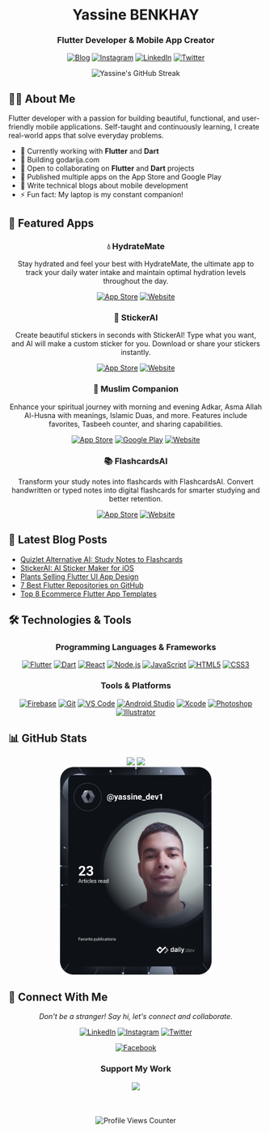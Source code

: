 <div align="center">
  
  # Yassine BENKHAY
  
  ### Flutter Developer & Mobile App Creator
  
  [![Blog](https://img.shields.io/badge/Blog-yassinebenkhay.com-0A66C2?style=for-the-badge&logo=hashnode&logoColor=white)](https://yassinebenkhay.com)
  [![Instagram](https://img.shields.io/badge/Instagram-Yassine_Benkhay-E4405F?style=for-the-badge&logo=instagram&logoColor=white)](https://www.instagram.com/yassinebennkhay/)
  [![LinkedIn](https://img.shields.io/badge/LinkedIn-Yassine_Benkhay-0A66C2?style=for-the-badge&logo=linkedin&logoColor=white)](https://www.linkedin.com/in/yassine-benkhay-0b73411b4)
  [![Twitter](https://img.shields.io/badge/Twitter-Yassine_Bennkhay-1DA1F2?style=for-the-badge&logo=twitter&logoColor=white)](https://x.com/yassinebenkhay)
  
  <img src="https://github-readme-streak-stats.herokuapp.com/?user=yassine-bennkhay&theme=tokyonight" alt="Yassine's GitHub Streak" />
</div>

## 👨‍💻 About Me

Flutter developer with a passion for building beautiful, functional, and user-friendly mobile applications. Self-taught and continuously learning, I create real-world apps that solve everyday problems.

- 🔭 Currently working with **Flutter** and **Dart**
- 🌱 Building godarija.com
- 👯 Open to collaborating on **Flutter** and **Dart** projects
- 📱 Published multiple apps on the App Store and Google Play
- 📝 Write technical blogs about mobile development
- ⚡ Fun fact: My laptop is my constant companion!

## 📱 Featured Apps

<div align="center">

### 💧 HydrateMate

<p>Stay hydrated and feel your best with HydrateMate, the ultimate app to track your daily water intake and maintain optimal hydration levels throughout the day.</p>

<a href="https://apps.apple.com/us/app/hydratemate-water-reminder/id6698897670" target="_blank"><img alt="App Store" src="https://img.shields.io/badge/Download_on_the-App_Store-black.svg?style=for-the-badge&logo=apple&logoColor=white" /></a>
<a href="https://hydratemate.yassinebenkhay.com" target="_blank"><img alt="Website" src="https://img.shields.io/badge/Visit-Website-blue.svg?style=for-the-badge&logo=safari&logoColor=white" /></a>

### 🎨 StickerAI

<p>Create beautiful stickers in seconds with StickerAI! Type what you want, and AI will make a custom sticker for you. Download or share your stickers instantly.</p>

<a href="https://apps.apple.com/us/app/stickerai-ai-sticker-maker/id6736551965" target="_blank"><img alt="App Store" src="https://img.shields.io/badge/Download_on_the-App_Store-black.svg?style=for-the-badge&logo=apple&logoColor=white" /></a>
<a href="https://stickerai.yassinebenkhay.com" target="_blank"><img alt="Website" src="https://img.shields.io/badge/Visit-Website-blue.svg?style=for-the-badge&logo=safari&logoColor=white" /></a>

### 🕌 Muslim Companion

<p>Enhance your spiritual journey with morning and evening Adkar, Asma Allah Al-Husna with meanings, Islamic Duas, and more. Features include favorites, Tasbeeh counter, and sharing capabilities.</p>

<a href="https://apps.apple.com/us/app/%D8%B1%D9%81%D9%8A%D9%82-%D8%A7%D9%84%D9%85%D8%B3%D9%84%D9%85-%D8%A3%D8%AF%D8%B9%D9%8A%D8%A9-%D9%88%D8%A3%D8%B0%D9%83%D8%A7%D8%B1/id6737455413" target="_blank"><img alt="App Store" src="https://img.shields.io/badge/Download_on_the-App_Store-black.svg?style=for-the-badge&logo=apple&logoColor=white" /></a>
<a href="https://play.google.com/store/apps/details?id=com.yassinebenkhay.muslimcompanion" target="_blank"><img alt="Google Play" src="https://img.shields.io/badge/Get_it_on-Google_Play-green.svg?style=for-the-badge&logo=google-play&logoColor=white" /></a>
<a href="https://muslimcompanion.yassinebenkhay.com" target="_blank"><img alt="Website" src="https://img.shields.io/badge/Visit-Website-blue.svg?style=for-the-badge&logo=safari&logoColor=white" /></a>

### 📚 FlashcardsAI

<p>Transform your study notes into flashcards with FlashcardsAI. Convert handwritten or typed notes into digital flashcards for smarter studying and better retention.</p>

<a href="https://apps.apple.com/us/app/flashcards-ai-easy-flashcards/id6738055670" target="_blank"><img alt="App Store" src="https://img.shields.io/badge/Download_on_the-App_Store-black.svg?style=for-the-badge&logo=apple&logoColor=white" /></a>
<a href="https://flashcardsai.yassinebenkhay.com/" target="_blank"><img alt="Website" src="https://img.shields.io/badge/Visit-Website-blue.svg?style=for-the-badge&logo=safari&logoColor=white" /></a>

</div>

## 📕 Latest Blog Posts

<!-- BLOG-POST-LIST:START -->
- [Quizlet Alternative AI: Study Notes to Flashcards](https://yassinebenkhay.com/quizlet-alternative-ai/?utm_source=rss&utm_medium=rss&utm_campaign=quizlet-alternative-ai)
- [StickerAI: AI Sticker Maker for iOS](https://yassinebenkhay.com/ai-sticker-maker-for-ios/?utm_source=rss&utm_medium=rss&utm_campaign=ai-sticker-maker-for-ios)
- [Plants Selling Flutter UI App Design](https://yassinebenkhay.com/plants-selling-flutter-ui-app-design/?utm_source=rss&utm_medium=rss&utm_campaign=plants-selling-flutter-ui-app-design)
- [7 Best Flutter Repositories on GitHub](https://yassinebenkhay.com/7-best-flutter-repositories-on-github/?utm_source=rss&utm_medium=rss&utm_campaign=7-best-flutter-repositories-on-github)
- [Top 8 Ecommerce Flutter App Templates](https://yassinebenkhay.com/top-8-ecommerce-flutter-app-templates/?utm_source=rss&utm_medium=rss&utm_campaign=top-8-ecommerce-flutter-app-templates)
<!-- BLOG-POST-LIST:END -->

## 🛠️ Technologies & Tools

<div align="center">

### Programming Languages & Frameworks
[![Flutter](https://img.shields.io/badge/Flutter-02569B?style=for-the-badge&logo=flutter&logoColor=white)](https://flutter.dev/)
[![Dart](https://img.shields.io/badge/Dart-0175C2?style=for-the-badge&logo=dart&logoColor=white)](https://dart.dev/)
[![React](https://img.shields.io/badge/React-20232A?style=for-the-badge&logo=react&logoColor=61DAFB)](https://reactjs.org/)
[![Node.js](https://img.shields.io/badge/Node.js-339933?style=for-the-badge&logo=nodedotjs&logoColor=white)](https://nodejs.org/)
[![JavaScript](https://img.shields.io/badge/JavaScript-F7DF1E?style=for-the-badge&logo=javascript&logoColor=black)](https://developer.mozilla.org/en-US/docs/Web/JavaScript)
[![HTML5](https://img.shields.io/badge/HTML5-E34F26?style=for-the-badge&logo=html5&logoColor=white)](https://developer.mozilla.org/en-US/docs/Web/HTML)
[![CSS3](https://img.shields.io/badge/CSS3-1572B6?style=for-the-badge&logo=css3&logoColor=white)](https://developer.mozilla.org/en-US/docs/Web/CSS)

### Tools & Platforms
[![Firebase](https://img.shields.io/badge/Firebase-FFCA28?style=for-the-badge&logo=firebase&logoColor=black)](https://firebase.google.com/)
[![Git](https://img.shields.io/badge/Git-F05032?style=for-the-badge&logo=git&logoColor=white)](https://git-scm.com/)
[![VS Code](https://img.shields.io/badge/VS_Code-007ACC?style=for-the-badge&logo=visual-studio-code&logoColor=white)](https://code.visualstudio.com/)
[![Android Studio](https://img.shields.io/badge/Android_Studio-3DDC84?style=for-the-badge&logo=android-studio&logoColor=white)](https://developer.android.com/studio)
[![Xcode](https://img.shields.io/badge/Xcode-147EFB?style=for-the-badge&logo=xcode&logoColor=white)](https://developer.apple.com/xcode/)
[![Photoshop](https://img.shields.io/badge/Photoshop-31A8FF?style=for-the-badge&logo=adobe-photoshop&logoColor=black)](https://www.adobe.com/products/photoshop.html)
[![Illustrator](https://img.shields.io/badge/Illustrator-FF9A00?style=for-the-badge&logo=adobe-illustrator&logoColor=black)](https://www.adobe.com/products/illustrator.html)

</div>

## 📊 GitHub Stats

<div align="center">
  <img height="180em" src="https://github-readme-stats.vercel.app/api?username=yassine-bennkhay&show_icons=true&theme=tokyonight&include_all_commits=true&count_private=true"/>
  <img height="180em" src="https://github-readme-stats.vercel.app/api/top-langs/?username=yassine-bennkhay&layout=compact&langs_count=7&theme=tokyonight"/>
</div>

<div align="center">
  <a href="https://app.daily.dev/yassine_dev1"><img src="https://github.com/yassine-bennkhay/yassine-bennkhay/blob/main/devcard.svg" width="300" alt="Yassine BENNKHAY's Dev Card"/></a>
</div>

## 🤝 Connect With Me

<div align="center">
  <p><i>Don't be a stranger! Say hi, let's connect and collaborate.</i></p>
  
  <a href="https://www.linkedin.com/in/yassine-benkhay-0b73411b4"><img src="https://img.shields.io/badge/LinkedIn-0077B5?style=for-the-badge&logo=linkedin&logoColor=white" alt="LinkedIn"/></a>
  <a href="https://www.instagram.com/yassinebennkhay"><img src="https://img.shields.io/badge/Instagram-E4405F?style=for-the-badge&logo=instagram&logoColor=white" alt="Instagram"/></a>
  <a href="https://x.com/yassinebenkhay"><img src="https://img.shields.io/badge/Twitter-1DA1F2?style=for-the-badge&logo=twitter&logoColor=white" alt="Twitter"/></a>

  <a href="https://www.facebook.com/profile.php?id=100006392266503"><img src="https://img.shields.io/badge/Facebook-1877F2?style=for-the-badge&logo=facebook&logoColor=white" alt="Facebook"/></a>
</div>

<div align="center">
  <h3>Support My Work</h3>
  <a href="https://www.buymeacoffee.com/yassinedev"><img src="https://img.buymeacoffee.com/button-api/?text=Buy me a coffee&emoji=☕&slug=yassinedev&button_colour=FFDD00&font_colour=000000&font_family=Poppins&outline_colour=000000&coffee_colour=ffffff" /></a>
  
  <br><br>
  <img src="https://komarev.com/ghpvc/?username=yassine-bennkhay&color=blueviolet&style=for-the-badge&label=PROFILE+VIEWS" alt="Profile Views Counter"/>
</div>
